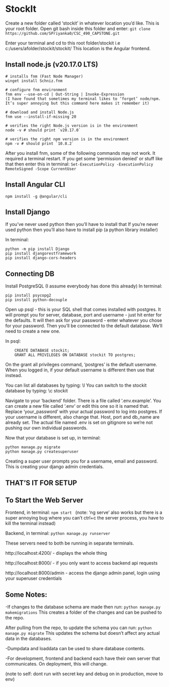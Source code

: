 # StockIt
Create a new folder called ‘stockit’ in whatever location you’d like. This is your root folder. Open git bash inside this folder and enter:
```git clone https://github.com/SPriyanka0/CSC_490_CAPSTONE.git```

Enter your terminal and cd to this root folder/stockit i.e c:/users/afolder/stockit/stockit/
This location is the Angular frontend.

## Install node.js (v20.17.0 LTS)
```
# installs fnm (Fast Node Manager)
winget install Schniz.fnm

# configure fnm environment
fnm env --use-on-cd | Out-String | Invoke-Expression
(I have found that sometimes my terminal likes to ‘forget’ node/npm. It’s super annoying but this command here makes it remember it)

# download and install Node.js
fnm use --install-if-missing 20

# verifies the right Node.js version is in the environment
node -v # should print `v20.17.0`

# verifies the right npm version is in the environment
npm -v # should print `10.8.2`
```
After you install fnm, some of the following commands may not work. It required a terminal restart. If you get some ‘permission denied’ or stuff like that then enter this in terminal:
```Set-ExecutionPolicy -ExecutionPolicy RemoteSigned -Scope CurrentUser```

## Install Angular CLI
```npm install -g @angular/cli```

## Install Django
If you’ve never used python then you’ll have to install that
If you’re never used python then you’ll also have to install pip (a python library installer)

In terminal:
```
python -m pip install Django
pip install djangorestframework
pip install django-cors-headers
```




## Connecting DB
Install PostgreSQL (I assume everybody has done this already)
In terminal:
```
pip install psycopg2
pip install python-decouple
```
Open up psql - this is your SQL shell that comes installed with postgres.
It will prompt you for server, database, port and username - just hit enter for the defaults. It will then ask for your password - enter whatever you chose for your password. Then you’ll be connected to the default database. We’ll need to create a new one.

In psql:
```
	CREATE DATABASE stockit;
	GRANT ALL PRIVILEGES ON DATABASE stockit TO postgres;
```
On the grant all privileges command, ‘postgres’ is the default username. When you logged in, if your default username is different then use that instead.

You can list all databases by typing: \l
You can switch to the stockit database by typing: \c stockit

Navigate to your ‘backend’ folder. There is a file called ‘.env.example’. You can create a new file called ‘.env’ or edit this one so it is named that. Replace ‘your_password’ with your actual password to log into postgres. If your username is different, also change that. Host, port and db_name are already set. The actual file named .env is set on gitignore so we’re not pushing our own individual passwords.

Now that your database is set up, in terminal:
```
python manage.py migrate
python manage.py createsuperuser
```
Creating a super user prompts you for a username, email and password. This is creating your django admin credentials.

## THAT’S IT FOR SETUP

## To Start the Web Server
Frontend, in terminal:
```npm start ```
(note: ‘ng serve’ also works but there is a super annoying bug where you can’t ctrl+c the server process, you have to kill the terminal instead)

Backend, in terminal: 
```python manage.py runserver```

These servers need to both be running in separate terminals.

http://localhost:4200/  - displays the whole thing

http://localhost:8000/  - if you only want to access backend api requests

http://localhost:8000/admin - access the django admin panel, login using your superuser credentials

## Some Notes:
-If changes to the database schema are made then run:
 ```python manage.py makemigrations```
This creates a folder of the changes and can be pushed to the repo. 

After pulling from the repo, to update the schema you can run: 
```python manage.py migrate```
This updates the schema but doesn’t affect any actual data in the databases.

-Dumpdata and loaddata can be used to share database contents.

-For development, frontend and backend each have their own server that communicates. On deployment, this will change. 

(note to self: dont run with secret key and debug on in production, move to env)
